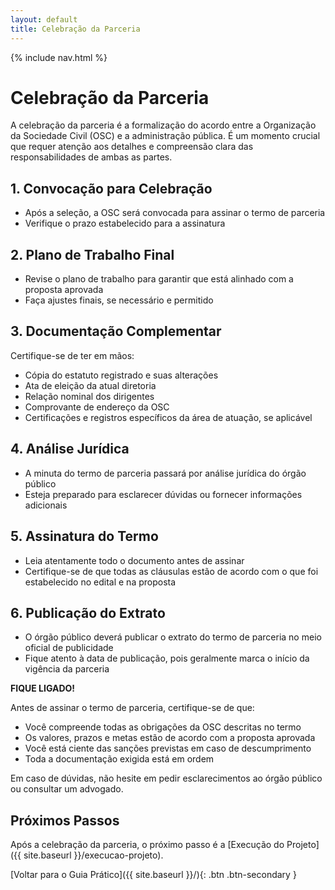 ```yaml
---
layout: default
title: Celebração da Parceria
---
```


<link rel="stylesheet" href="{{ site.font_awesome_url }}">
{% include nav.html %}

# <i class="fas fa-handshake"></i> Celebração da Parceria

A celebração da parceria é a formalização do acordo entre a Organização da Sociedade Civil (OSC) e a administração pública. É um momento crucial que requer atenção aos detalhes e compreensão clara das responsabilidades de ambas as partes.

## <i class="fas fa-file-contract"></i> 1. Convocação para Celebração

- Após a seleção, a OSC será convocada para assinar o termo de parceria
- Verifique o prazo estabelecido para a assinatura

## <i class="fas fa-tasks"></i> 2. Plano de Trabalho Final

- Revise o plano de trabalho para garantir que está alinhado com a proposta aprovada
- Faça ajustes finais, se necessário e permitido

## <i class="fas fa-file-alt"></i> 3. Documentação Complementar

Certifique-se de ter em mãos:
- Cópia do estatuto registrado e suas alterações
- Ata de eleição da atual diretoria
- Relação nominal dos dirigentes
- Comprovante de endereço da OSC
- Certificações e registros específicos da área de atuação, se aplicável

## <i class="fas fa-balance-scale"></i> 4. Análise Jurídica

- A minuta do termo de parceria passará por análise jurídica do órgão público
- Esteja preparado para esclarecer dúvidas ou fornecer informações adicionais

## <i class="fas fa-signature"></i> 5. Assinatura do Termo

- Leia atentamente todo o documento antes de assinar
- Certifique-se de que todas as cláusulas estão de acordo com o que foi estabelecido no edital e na proposta

## <i class="fas fa-calendar-alt"></i> 6. Publicação do Extrato

- O órgão público deverá publicar o extrato do termo de parceria no meio oficial de publicidade
- Fique atento à data de publicação, pois geralmente marca o início da vigência da parceria

<div class="fique-ligado">
<strong>FIQUE LIGADO!</strong> 

Antes de assinar o termo de parceria, certifique-se de que:
<ul>
<li>Você compreende todas as obrigações da OSC descritas no termo</li>
<li>Os valores, prazos e metas estão de acordo com a proposta aprovada</li>
<li>Você está ciente das sanções previstas em caso de descumprimento</li>
<li>Toda a documentação exigida está em ordem</li>
</ul>

Em caso de dúvidas, não hesite em pedir esclarecimentos ao órgão público ou consultar um advogado.
</div>

## Próximos Passos

Após a celebração da parceria, o próximo passo é a [Execução do Projeto]({{ site.baseurl }}/execucao-projeto).

[Voltar para o Guia Prático]({{ site.baseurl }}/){: .btn .btn-secondary }
